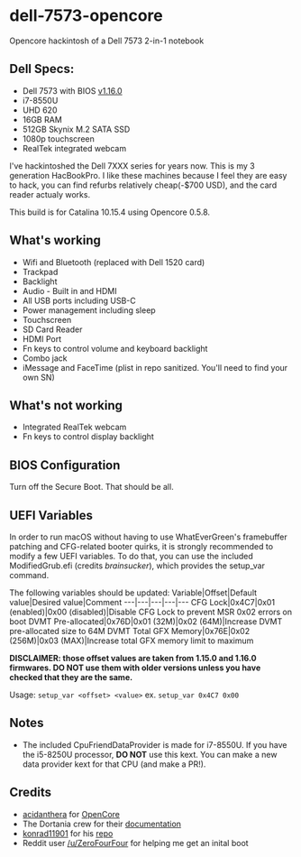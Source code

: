 # dell-7573-opencore

Opencore hackintosh of a Dell 7573 2-in-1 notebook

## Dell Specs:

* Dell 7573 with BIOS [v1.16.0](https://www.dell.com/support/home/en-us/drivers/driversdetails?driverid=gdtxp&oscode=biosa&productcode=inspiron-15-7573-2-in-1-laptop)
* i7-8550U
* UHD 620
* 16GB RAM
* 512GB Skynix M.2 SATA SSD
* 1080p touchscreen
* RealTek integrated webcam

I've hackintoshed the Dell 7XXX series for years now.  This is my 3 generation HacBookPro.  I like these machines because I feel they are easy to hack, you can find refurbs relatively cheap(-$700 USD), and the card reader actualy works.

This build is for Catalina 10.15.4 using Opencore 0.5.8.

## What's working

* Wifi and Bluetooth (replaced with Dell 1520 card)
* Trackpad
* Backlight
* Audio - Built in and HDMI
* All USB ports including USB-C
* Power management including sleep
* Touchscreen
* SD Card Reader
* HDMI Port
* Fn keys to control volume and keyboard backlight
* Combo jack
* iMessage and FaceTime (plist in repo sanitized.  You'll need to find your own SN)

## What's not working

* Integrated RealTek webcam
* Fn keys to control display backlight

## BIOS Configuration
Turn off the Secure Boot. That should be all.

## UEFI Variables
In order to run macOS without having to use WhatEverGreen's framebuffer patching and CFG-related booter quirks, it is strongly recommended to modify a few UEFI variables. To do that, you can use the included ModifiedGrub.efi (credits *brainsucker*), which provides the setup_var command.

The following variables should be updated:
Variable|Offset|Default value|Desired value|Comment
---|---|---|---|---
CFG Lock|0x4C7|0x01 (enabled)|0x00 (disabled)|Disable CFG Lock to prevent MSR 0x02 errors on boot
DVMT Pre-allocated|0x76D|0x01 (32M)|0x02 (64M)|Increase DVMT pre-allocated size to 64M
DVMT Total GFX Memory|0x76E|0x02 (256M)|0x03 (MAX)|Increase total GFX memory limit to maximum

**DISCLAIMER: those offset values are taken from 1.15.0 and 1.16.0 firmwares. DO NOT use them with older versions unless you have checked that they are the same.**


Usage:
`setup_var <offset> <value>`
ex.
`setup_var 0x4C7 0x00`

## Notes
* The included CpuFriendDataProvider is made for i7-8550U. If you have the i5-8250U processor, **DO NOT** use this kext. You can make a new data provider kext for that CPU (and make a PR!).

## Credits
* [acidanthera](https://github.com/acidanthera) for [OpenCore](https://github.com/acidanthera/OpenCorePkg)
* The Dortania crew for their [documentation](https://dortania.github.io/)
* [konrad11901](https://github.com/konrad11901) for his [repo](https://github.com/konrad11901/Inspiron7373-macOS)
* Reddit user [/u/ZeroFourFour](https://www.reddit.com/user/ZeroFourFour) for helping me get an inital boot
